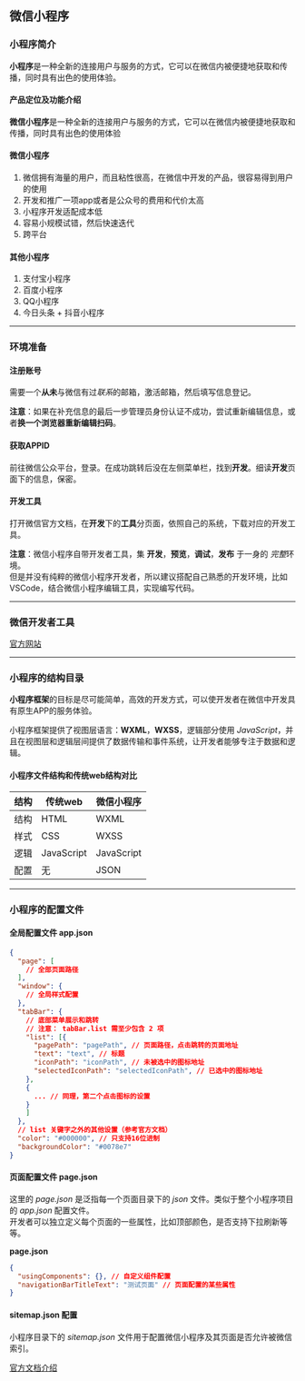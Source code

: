 ## 微信小程序

### 小程序简介

**小程序**是一种全新的连接用户与服务的方式，它可以在微信内被便捷地获取和传播，同时具有出色的使用体验。

#### 产品定位及功能介绍

**微信小程序**是一种全新的连接用户与服务的方式，它可以在微信内被便捷地获取和传播，同时具有出色的使用体验

#### 微信小程序

1. 微信拥有海量的用户，而且粘性很高，在微信中开发的产品，很容易得到用户的使用
2. 开发和推广一项app或者是公众号的费用和代价太高
3. 小程序开发适配成本低
4. 容易小规模试错，然后快速迭代
5. 跨平台

#### 其他小程序

1. 支付宝小程序
2. 百度小程序
3. QQ小程序
4. 今日头条 + 抖音小程序

---

### 环境准备

#### 注册账号

需要一个**从未**与微信有过*联系*的邮箱，激活邮箱，然后填写信息登记。

**注意**：如果在补充信息的最后一步管理员身份认证不成功，尝试重新编辑信息，或者**换一个浏览器重新编辑扫码**。

#### 获取APPID

前往微信公众平台，登录。在成功跳转后没在左侧菜单栏，找到**开发**。细读**开发**页面下的信息，保密。

#### 开发工具

打开微信官方文档，在**开发**下的**工具**分页面，依照自己的系统，下载对应的开发工具。

**注意**：微信小程序自带开发者工具，集 **开发**，**预览**，**调试**，**发布** 于一身的 *完整*环境。<br/>
但是并没有纯粹的微信小程序开发者，所以建议搭配自己熟悉的开发环境，比如VSCode，结合微信小程序编辑工具，实现编写代码。

---

### 微信开发者工具

[官方网站](https://developers.weixin.qq.com/miniprogram/dev/devtools/devtools.html)

---

### 小程序的结构目录

**小程序框架**的目标是尽可能简单，高效的开发方式，可以使开发者在微信中开发具有原生APP的服务体验。

小程序框架提供了视图层语言：**WXML**，**WXSS**，逻辑部分使用 *JavaScript*，并且在视图层和逻辑层间提供了数据传输和事件系统，让开发者能够专注于数据和逻辑。

#### 小程序文件结构和传统web结构对比

|结构|传统web|微信小程序|
|-|-|-|
|结构|HTML|WXML|
|样式|CSS|WXSS|
|逻辑|JavaScript|JavaScript|
|配置|无|JSON|

---

### 小程序的配置文件

#### 全局配置文件 app.json

```json
{
  "page": [
    // 全部页面路径
  ],
  "window": {
    // 全局样式配置
  },
  "tabBar": {
    // 底部菜单展示和跳转
    // 注意： tabBar.list 需至少包含 2 项
    "list": [{
      "pagePath": "pagePath", // 页面路径，点击跳转的页面地址
      "text": "text", // 标题
      "iconPath": "iconPath", // 未被选中的图标地址
      "selectedIconPath": "selectedIconPath", // 已选中的图标地址
    },
    {
      ... // 同理，第二个点击图标的设置
    }
    ]
  },
  // list 关键字之外的其他设置（参考官方文档）
  "color": "#000000", // 只支持16位进制 
  "backgroundColor": "#0078e7"
}
```

#### 页面配置文件 page.json

这里的 *page.json* 是泛指每一个页面目录下的 *json* 文件。类似于整个小程序项目的 *app.json* 配置文件。<br/>
开发者可以独立定义每个页面的一些属性，比如顶部颜色，是否支持下拉刷新等等。

**page.json**
```json
{
  "usingComponents": {}, // 自定义组件配置
  "navigationBarTitleText": "测试页面" // 页面配置的某些属性
}
```

#### sitemap.json 配置

小程序目录下的 *sitemap.json* 文件用于配置微信小程序及其页面是否允许被微信索引。

[官方文档介绍](https://developers.weixin.qq.com/miniprogram/dev/framework/sitemap.html)




